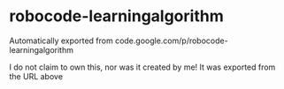 # robocode-learningalgorithm
Automatically exported from code.google.com/p/robocode-learningalgorithm

I do not claim to own this, nor was it created by me! It was exported from the URL above
